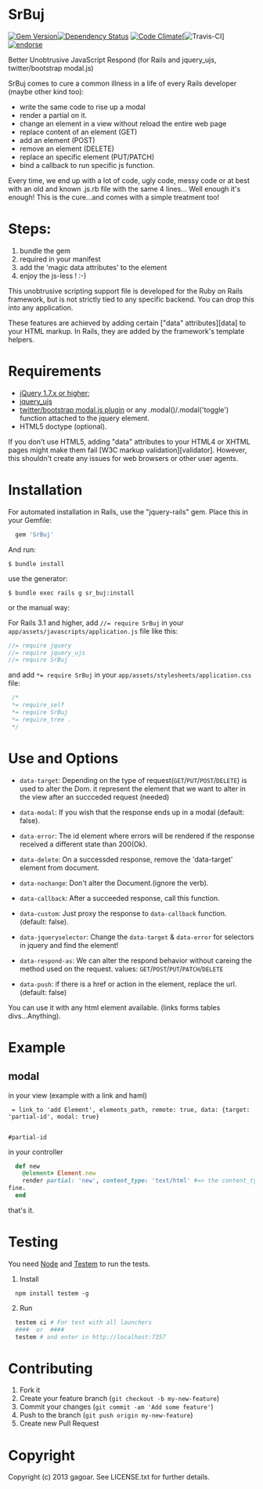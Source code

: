SrBuj
=

[![Gem Version](https://badge.fury.io/rb/SrBuj.png)](https://rubygems.org/gems/SrBuj)[![Dependency Status](https://gemnasium.com/gagoar/SrBuj.png)](https://gemnasium.com/gagoar/SrBuj) [![Code Climate](https://codeclimate.com/github/gagoar/SrBuj.png)](https://codeclimate.com/github/gagoar/SrBuj)[![Travis-CI](https://travis-ci.org/gagoar/SrBuj.png)][![endorse](https://api.coderwall.com/gagoar/endorsecount.png)](https://coderwall.com/gagoar)

Better Unobtrusive JavaScript Respond (for Rails and jquery_ujs, twitter/bootstrap modal.js)

SrBuj comes to cure a common illness in a life of every Rails developer (maybe other kind too):

  - write the same code to rise up a modal
  - render a partial on it.
  - change an element in a view without reload the entire web page
  - replace content of an element (GET)
  - add an element (POST)
  - remove an element (DELETE)
  - replace an specific element (PUT/PATCH)
  - bind a callback to run specific js function.

Every time, we end up with a lot of code, ugly code, messy code or at best with an old and known .js.rb file with the same 4 lines... Well enough it's enough!
This is the cure...and comes with a simple treatment too!

Steps:
=

1. bundle the gem
2. required in your manifest
3. add the 'magic data attributes' to the element
4. enjoy the js-less ! :-)

This unobtrusive scripting support file is developed for the Ruby on Rails framework, but is not strictly tied to any specific backend. You can drop this into any application.

These features are achieved by adding certain ["data" attributes][data] to your HTML markup. In Rails, they are added by the framework's template helpers.


Requirements
=

- [jQuery 1.7.x or higher](http://jquery.com/);
- [jquery_ujs](https://github.com/rails/jquery-ujs)
- [twitter/bootstrap modal.js plugin](http://twitter.github.com/bootstrap/javascript.html#modals) or any .modal()/.modal('toggle') function attached to the jquery element.
- HTML5 doctype (optional).

If you don't use HTML5, adding "data" attributes to your HTML4 or XHTML pages might make them fail [W3C markup validation][validator]. However, this shouldn't create any issues for web browsers or other user agents.

Installation
=

For automated installation in Rails, use the "jquery-rails" gem. Place this in your Gemfile:

````ruby
  gem 'SrBuj'
````

And run:

    $ bundle install

use the generator:

    $ bundle exec rails g sr_buj:install


or the manual way:

For Rails 3.1 and higher, add `//= require SrBuj` in your `app/assets/javascripts/application.js` file like this:

```javascript
//= require jquery
//= require jquery_ujs
//= require SrBuj
```

and add `*= require SrBuj` in your `app/assets/stylesheets/application.css` file:

```css
 /*
 *= require_self
 *= require SrBuj
 *= require_tree .
 */
```

Use and Options
=

  - `data-target`: Depending on the type of request(`GET`/`PUT`/`POST`/`DELETE`) is used to alter the Dom. it represent the element that we want to alter in the view after an succceded request (needed)

  - `data-modal`: If you wish that the response ends up in a modal (default: false).

  - `data-error`: The id element where errors will be rendered if the response received a different state than 200(Ok).

  - `data-delete`: On a successded response, remove the 'data-target' element from document.

  - `data-nochange`: Don't alter the Document.(ignore the verb).

  - `data-callback`: After a succeeded response, call this function.

  - `data-custom`: Just proxy the response to `data-callback` function. (default: false).

  - `data-jqueryselector`: Change the `data-target` & `data-error` for selectors in jquery and find the element!

  - `data-respond-as`: We can alter the respond behavior without careing the method used on the request. values: `GET`/`POST`/`PUT`/`PATCH`/`DELETE`

  - `data-push`: if there is a href or action in the element, replace the url.(default: false)

You can use it with any html element available. (links forms tables divs...Anything).

Example
=

modal
----
in your view (example with a link and haml)

````haml
 = link_to 'add Element', elements_path, remote: true, data: {target: 'partial-id', modal: true}


#partial-id

````

in your controller

```` ruby
  def new
    @element= Element.new
    render partial: 'new', content_type: 'text/html' #=> the content_type stands for telling the js request that everything ends up
fine.
  end
````

that's it.

Testing
=

You need [Node](http://nodejs.org) and [Testem](https://github.com/airportyh/testem) to run the tests.

1. Install

````
  npm install testem -g
````

2. Run

````bash
  testem ci # For test with all launchers
  ####  or  ####
  testem # and enter in http://localhost:7357
````


Contributing
=

1. Fork it
2. Create your feature branch (`git checkout -b my-new-feature`)
3. Commit your changes (`git commit -am 'Add some feature'`)
4. Push to the branch (`git push origin my-new-feature`)
5. Create new Pull Request

Copyright
=

Copyright (c) 2013 gagoar. See LICENSE.txt for
further details.

